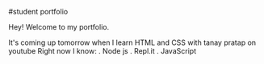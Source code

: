 #student portfolio

Hey! Welcome to my portfolio.

It's coming up tomorrow when I learn HTML and CSS with tanay pratap on youtube
Right now I know:
. Node js
. Repl.it
. JavaScript